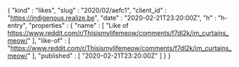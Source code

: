 {
  "kind" : "likes",
  "slug" : "2020/02/aefc1",
  "client_id" : "https://indigenous.realize.be",
  "date" : "2020-02-21T23:20:00Z",
  "h" : "h-entry",
  "properties" : {
    "name" : [ "Like of https://www.reddit.com/r/Thisismylifemeow/comments/f7dl2k/im_curtains_meow/" ],
    "like-of" : [ "https://www.reddit.com/r/Thisismylifemeow/comments/f7dl2k/im_curtains_meow/" ],
    "published" : [ "2020-02-21T23:20:00Z" ]
  }
}
